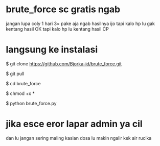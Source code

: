 # brute_force sc gratis ngab
jangan lupa coly 1 hari 3× 
pake aja ngab hasilnya ijo
tapi kalo hp lu gak kentang hasil OK
tapi kalo hp lu kentang hasil CP
# langsung ke instalasi 
$ git clone https://github.com/Bjorka-id/brute_force.git

$ git pull

$ cd brute_force

$ chmod +x *

$ python brute_force.py
# jika esce eror lapar admin ya cil
dan lu jangan sering maling kasian dosa lu
makin ngalir kek air rucika









